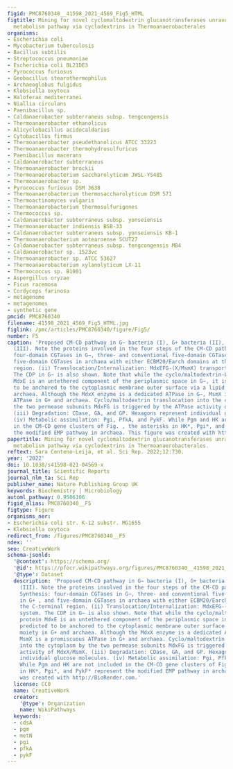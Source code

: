 ```yaml
---
figid: PMC8760340__41598_2021_4569_Fig5_HTML
figtitle: Mining for novel cyclomaltodextrin glucanotransferases unravels the carbohydrate
  metabolism pathway via cyclodextrins in Thermoanaerobacterales
organisms:
- Escherichia coli
- Mycobacterium tuberculosis
- Bacillus subtilis
- Streptococcus pneumoniae
- Escherichia coli BL21DE3
- Pyrococcus furiosus
- Geobacillus stearothermophilus
- Archaeoglobus fulgidus
- Klebsiella oxytoca
- Haloferax mediterranei
- Niallia circulans
- Paenibacillus sp.
- Caldanaerobacter subterraneus subsp. tengcongensis
- Thermoanaerobacter ethanolicus
- Alicyclobacillus acidocaldarius
- Cytobacillus firmus
- Thermoanaerobacter pseudethanolicus ATCC 33223
- Thermoanaerobacter thermohydrosulfuricus
- Paenibacillus macerans
- Caldanaerobacter subterraneus
- Thermoanaerobacter brockii
- Thermoanaerobacterium saccharolyticum JWSL-YS485
- Thermoanaerobacter sp.
- Pyrococcus furiosus DSM 3638
- Thermoanaerobacterium thermosaccharolyticum DSM 571
- Thermoactinomyces vulgaris
- Thermoanaerobacterium thermosulfurigenes
- Thermococcus sp.
- Caldanaerobacter subterraneus subsp. yonseiensis
- Thermoanaerobacter indiensis BSB-33
- Caldanaerobacter subterraneus subsp. yonseiensis KB-1
- Thermoanaerobacterium aotearoense SCUT27
- Caldanaerobacter subterraneus subsp. tengcongensis MB4
- Caldanaerobacter sp. 1523vc
- Thermoanaerobacter sp. ATCC 53627
- Thermoanaerobacterium xylanolyticum LX-11
- Thermococcus sp. B1001
- Aspergillus oryzae
- Ficus racemosa
- Cordyceps farinosa
- metagenome
- metagenomes
- synthetic gene
pmcid: PMC8760340
filename: 41598_2021_4569_Fig5_HTML.jpg
figlink: /pmc/articles/PMC8760340/figure/Fig5/
number: F5
caption: 'Proposed CM-CD pathway in G− bacteria (I), G+ bacteria (II), and archaea
  (III). Note the proteins involved in the four steps of the CM-CD pathway. (i) Synthesis:
  four-domain CGTases in G−, three- and conventional five-domain CGTases in G+ , and
  five-domain CGTases in archaea with either ECBM20/Earch domains at the C-terminal
  region. (ii) Translocation/Internalization: MdxEFG-(X/MsmX) transporter system.
  The CDP in G− is also shown. Note that while the cyclo/maltodextrin-binding protein
  MdxE is an untethered component of the periplasmic space in G−, it is predicted
  to be anchored to the cytoplasmic membrane outer surface via a lipid moiety in G+ and
  archaea. Although the MdxX enzyme is a dedicated ATPase in G−, MsmX is a promiscuous
  ATPase in G+ and archaea. Cyclo/maltodextrin translocation into the cytoplasm by
  the two permease subunits MdxFG is triggered by the ATPase activity of MdxX/MsmX.
  (iii) Degradation: CDase, GA, and GP. Hexagons represent individual glucose molecules.
  (iv) Metabolic assimilation: Pgi, PfkA, and PykF. While Pgm and HK are not included
  in the CM-CD gene clusters of Fig. , the asterisks in HK*, Pgi*, and PykF* represent
  the modified EMP pathway in archaea. This figure was created with http://BioRender.com.'
papertitle: Mining for novel cyclomaltodextrin glucanotransferases unravels the carbohydrate
  metabolism pathway via cyclodextrins in Thermoanaerobacterales.
reftext: Sara Centeno-Leija, et al. Sci Rep. 2022;12:730.
year: '2022'
doi: 10.1038/s41598-021-04569-x
journal_title: Scientific Reports
journal_nlm_ta: Sci Rep
publisher_name: Nature Publishing Group UK
keywords: Biochemistry | Microbiology
automl_pathway: 0.9506106
figid_alias: PMC8760340__F5
figtype: Figure
organisms_ner:
- Escherichia coli str. K-12 substr. MG1655
- Klebsiella oxytoca
redirect_from: /figures/PMC8760340__F5
ndex: ''
seo: CreativeWork
schema-jsonld:
  '@context': https://schema.org/
  '@id': https://pfocr.wikipathways.org/figures/PMC8760340__41598_2021_4569_Fig5_HTML.html
  '@type': Dataset
  description: 'Proposed CM-CD pathway in G− bacteria (I), G+ bacteria (II), and archaea
    (III). Note the proteins involved in the four steps of the CM-CD pathway. (i)
    Synthesis: four-domain CGTases in G−, three- and conventional five-domain CGTases
    in G+ , and five-domain CGTases in archaea with either ECBM20/Earch domains at
    the C-terminal region. (ii) Translocation/Internalization: MdxEFG-(X/MsmX) transporter
    system. The CDP in G− is also shown. Note that while the cyclo/maltodextrin-binding
    protein MdxE is an untethered component of the periplasmic space in G−, it is
    predicted to be anchored to the cytoplasmic membrane outer surface via a lipid
    moiety in G+ and archaea. Although the MdxX enzyme is a dedicated ATPase in G−,
    MsmX is a promiscuous ATPase in G+ and archaea. Cyclo/maltodextrin translocation
    into the cytoplasm by the two permease subunits MdxFG is triggered by the ATPase
    activity of MdxX/MsmX. (iii) Degradation: CDase, GA, and GP. Hexagons represent
    individual glucose molecules. (iv) Metabolic assimilation: Pgi, PfkA, and PykF.
    While Pgm and HK are not included in the CM-CD gene clusters of Fig. , the asterisks
    in HK*, Pgi*, and PykF* represent the modified EMP pathway in archaea. This figure
    was created with http://BioRender.com.'
  license: CC0
  name: CreativeWork
  creator:
    '@type': Organization
    name: WikiPathways
  keywords:
  - cdsA
  - pgm
  - metN
  - pgi
  - pfkA
  - pykF
---
```

